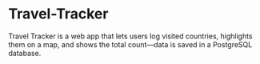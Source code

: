 # Travel-Tracker
Travel Tracker is a web app that lets users log visited countries, highlights them on a map, and shows the total count—data is saved in a PostgreSQL database.
